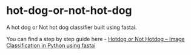 # hot-dog-or-not-hot-dog
A hot dog or Not hot dog classifier built using fastai.

You can find a step by step guide here - [Hotdog or Not Hotdog – Image Classification in Python using fastai](http://yashuseth.blog/2018/03/05/hotdog-or-not-hotdog-image-classification-in-python-using-fastai/)
